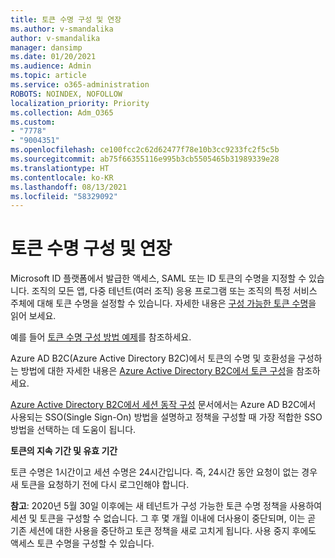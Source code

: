 ```yaml
---
title: 토큰 수명 구성 및 연장
ms.author: v-smandalika
author: v-smandalika
manager: dansimp
ms.date: 01/20/2021
ms.audience: Admin
ms.topic: article
ms.service: o365-administration
ROBOTS: NOINDEX, NOFOLLOW
localization_priority: Priority
ms.collection: Adm_O365
ms.custom:
- "7778"
- "9004351"
ms.openlocfilehash: ce100fcc2c62d62477f78e10b3cc9233fc2f5c5b
ms.sourcegitcommit: ab75f66355116e995b3cb5505465b31989339e28
ms.translationtype: HT
ms.contentlocale: ko-KR
ms.lasthandoff: 08/13/2021
ms.locfileid: "58329092"
---
```

# <a name="configure-and-extend-token-lifetimes"></a>토큰 수명 구성 및 연장

Microsoft ID 플랫폼에서 발급한 액세스, SAML 또는 ID 토큰의 수명을 지정할 수 있습니다. 조직의 모든 앱, 다중 테넌트(여러 조직) 응용 프로그램 또는 조직의 특정 서비스 주체에 대해 토큰 수명을 설정할 수 있습니다. 자세한 내용은 [구성 가능한 토큰 수명](https://docs.microsoft.com/azure/active-directory/develop/active-directory-configurable-token-lifetimes)을 읽어 보세요.

예를 들어 [토큰 수명 구성 방법 예제](https://docs.microsoft.com/azure/active-directory/develop/configure-token-lifetimes)를 참조하세요.

Azure AD B2C(Azure Active Directory B2C)에서 토큰의 수명 및 호환성을 구성하는 방법에 대한 자세한 내용은 [Azure Active Directory B2C에서 토큰 구성](https://docs.microsoft.com/azure/active-directory-b2c/configure-tokens?pivots=b2c-user-flow)을 참조하세요.

[Azure Active Directory B2C에서 세션 동작 구성](https://docs.microsoft.com/azure/active-directory-b2c/session-behavior?pivots=b2c-user-flow) 문서에서는 Azure AD B2C에서 사용되는 SSO(Single Sign-On) 방법을 설명하고 정책을 구성할 때 가장 적합한 SSO 방법을 선택하는 데 도움이 됩니다.

**토큰의 지속 기간 및 유효 기간**

토큰 수명은 1시간이고 세션 수명은 24시간입니다. 즉, 24시간 동안 요청이 없는 경우 새 토큰을 요청하기 전에 다시 로그인해야 합니다.

**참고**: 2020년 5월 30일 이후에는 새 테넌트가 구성 가능한 토큰 수명 정책을 사용하여 세션 및 토큰을 구성할 수 없습니다. 그 후 몇 개월 이내에 더사용이 중단되며, 이는 곧 기존 세션에 대한 사용을 중단하고 토큰 정책을 새로 고치게 됩니다. 사용 중지 후에도 액세스 토큰 수명을 구성할 수 있습니다.






